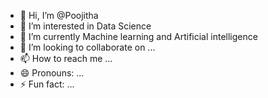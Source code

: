 - 👋 Hi, I’m @Poojitha
- 👀 I’m interested in Data Science
- 🌱 I’m currently Machine learning and Artificial intelligence
- 💞️ I’m looking to collaborate on ...
- 📫 How to reach me ...
- 😄 Pronouns: ...
- ⚡ Fun fact: ...

<!---
Poojitha-89/Poojitha-89 is a ✨ special ✨ repository because its `README.md` (this file) appears on your GitHub profile.
You can click the Preview link to take a look at your changes.
--->
